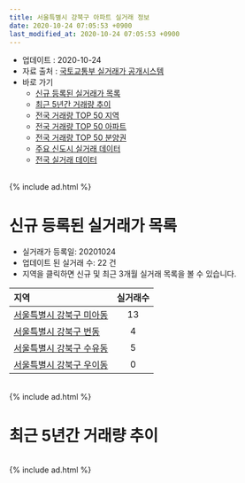 ```yaml
---
title: 서울특별시 강북구 아파트 실거래 정보
date: 2020-10-24 07:05:53 +0900
last_modified_at: 2020-10-24 07:05:53 +0900
---
```


* 업데이트 : 2020-10-24
* 자료 출처 : [국토교통부 실거래가 공개시스템](http://rt.molit.go.kr)
* 바로 가기
    * [신규 등록된 실거래가 목록](#신규-등록된-실거래가-목록)
    * [최근 5년간 거래량 추이](#최근-5년간-거래량-추이)
    * [전국 거래량 TOP 50 지역](https://inasie.github.io/apt-trade-info/최근-3개월-전국에서-가장-거래가-많이-발생한-지역)
    * [전국 거래량 TOP 50 아파트](https://inasie.github.io/apt-trade-info/최근-3개월-전국에서-가장-거래가-많이-발생한-아파트)
    * [전국 거래량 TOP 50 분양권](https://inasie.github.io/apt-trade-info/최근-3개월-전국에서-가장-거래가-많이-발생한-분양권)
    * [주요 신도시 실거래 데이터](https://inasie.github.io/apt-trade-info/주요-신도시)
    * [전국 실거래 데이터](https://inasie.github.io/apt-trade-info/전국)

<br>
{% include ad.html %}
<br>

# 신규 등록된 실거래가 목록
* 실거래가 등록일: 20201024
* 업데이트 된 실거래 수: 22 건
* 지역을 클릭하면 신규 및 최근 3개월 실거래 목록을 볼 수 있습니다.


|지역|실거래수|
|:---|:---:|
|[서울특별시 강북구 미아동](https://inasie.github.io/apt-trade-info/서울특별시-강북구-미아동)|13|
|[서울특별시 강북구 번동](https://inasie.github.io/apt-trade-info/서울특별시-강북구-번동)|4|
|[서울특별시 강북구 수유동](https://inasie.github.io/apt-trade-info/서울특별시-강북구-수유동)|5|
|[서울특별시 강북구 우이동](https://inasie.github.io/apt-trade-info/서울특별시-강북구-우이동)|0|


<br>
{% include ad.html %}
<br>

# 최근 5년간 거래량 추이


<div style="width:100%;">
    <canvas id="deal_progress" height="200"></canvas>
</div>

<script>
new Chart(document.getElementById("deal_progress"), {
    type: 'line',
    data: {
        labels: ['201510','201511','201512','201601','201602','201603','201604','201605','201606','201607','201608','201609','201610','201611','201612','201701','201702','201703','201704','201705','201706','201707','201708','201709','201710','201711','201712','201801','201802','201803','201804','201805','201806','201807','201808','201809','201810','201811','201812','201901','201902','201903','201904','201905','201906','201907','201908','201909','201910','201911','201912','202001','202002','202003','202004','202005','202006','202007','202008','202009','202010'],
        datasets: [{
            label: '매매',
            pointRadius: 1,
            data: [230, 114, 70, 87, 97, 166, 148, 180, 223, 230, 193, 216, 219, 90, 78, 58, 120, 126, 111, 191, 223, 276, 131, 148, 131, 151, 146, 170, 205, 289, 120, 137, 152, 199, 321, 210, 89, 45, 43, 30, 36, 65, 61, 83, 95, 153, 133, 127, 192, 196, 251, 396, 264, 163, 99, 133, 402, 229, 96, 76, 65],
            borderColor: "rgba(255, 201, 14, 1)",
            backgroundColor: "rgba(255, 201, 14, 0.5)",
            fill: false,
            lineTension: 0
        },{
            label: '전월세',
            pointRadius: 1,
            data: [191, 154, 185, 189, 176, 200, 168, 192, 175, 176, 177, 146, 192, 134, 160, 120, 170, 178, 149, 148, 142, 154, 167, 170, 130, 137, 135, 153, 155, 206, 160, 143, 161, 143, 169, 156, 148, 113, 117, 151, 131, 157, 146, 117, 114, 142, 126, 163, 204, 133, 161, 154, 190, 167, 181, 154, 410, 243, 158, 85, 74],
            borderColor: "rgba(0, 141, 185, 1)",
            backgroundColor: "rgba(0, 141, 185, 0.5)",
            fill: false,
            lineTension: 0
        }
        ]
    },
    options: {
        responsive: true,
        title: {
            display: false
        },
        tooltips: {
            mode: 'index',
            intersect: false
        },
        hover: {
            mode: 'nearest',
            intersect: true
        },
        scales: {
            xAxes: [{
                display: true,
                scaleLabel: {
                    display: true,
                    labelString: '년/월'
                }
            }],
            yAxes: [{
                display: true,
                ticks: {
                    suggestedMin: 0,
                },
                scaleLabel: {
                    display: true,
                    labelString: '실거래 수'
                }
            }]
        }
    }
});

</script>


<br>
{% include ad.html %}
<br>


